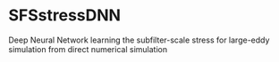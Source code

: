 # SFSstressDNN
Deep Neural Network learning the subfilter-scale stress for large-eddy simulation from direct numerical simulation

